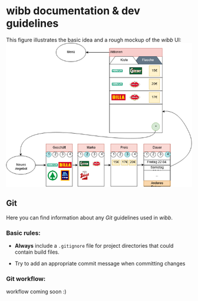 # wibb documentation & dev guidelines

This figure illustrates the basic idea and a rough mockup of the *wibb* UI:
![wibb concept](wibb-idea.png)

## Git
Here you can find information about any *Git* guidelines used in *wibb*.

### Basic rules:

* **Always** include a `.gitignore` file for project directories that could contain build files.

* Try to add an appropriate commit message when committing changes

### Git workflow:
workflow coming soon :)
